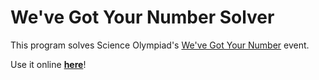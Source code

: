 # We've Got Your Number Solver

This program solves Science Olympiad's [We've Got Your Number](http://outreach.science.tamu.edu/tso/2017/WeveGotNumber-C.pdf) event.

Use it online [**here**](http://byronxu99.github.io/wgyn)!
